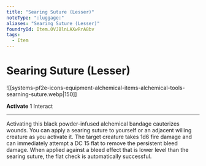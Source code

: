 ```yaml
---
title: "Searing Suture (Lesser)"
noteType: ":luggage:"
aliases: "Searing Suture (Lesser)"
foundryId: Item.0VJBlnLAXwRrA8bv
tags:
  - Item
---
```


# Searing Suture (Lesser)
![[systems-pf2e-icons-equipment-alchemical-items-alchemical-tools-searning-suture.webp|150]]

**Activate** 1 Interact

* * *

Activating this black powder-infused alchemical bandage cauterizes wounds. You can apply a searing suture to yourself or an adjacent willing creature as you activate it. The target creature takes 1d6 fire damage and can immediately attempt a DC 15 flat to remove the persistent bleed damage. When applied against a bleed effect that is lower level than the searing suture, the flat check is automatically successful.
